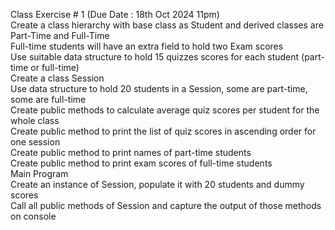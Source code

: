 Class Exercise # 1  (Due Date :  18th Oct 2024 11pm)  
Create a class hierarchy with base class as Student and derived classes are Part-Time and Full-Time  
Full-time students will have an extra field to hold two Exam scores  
Use suitable data structure to hold 15 quizzes scores for each student (part-time or full-time)  
Create a class Session  
Use data structure to hold 20 students in a Session, some are part-time, some are full-time  
Create public methods to calculate average quiz scores per student for the whole class  
Create public method to print the list of quiz scores in ascending order for one session  
Create public method to print names of part-time students  
Create public method to print exam scores of full-time students  
Main Program  
Create an instance of Session, populate it with 20 students and dummy scores  
Call all public methods of Session and capture the output of those methods on console  
